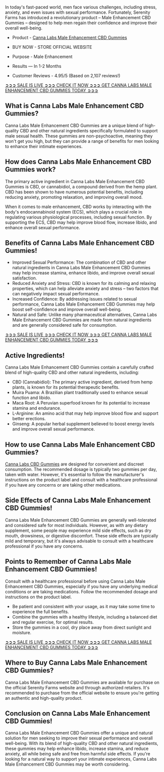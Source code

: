 In today's fast-paced world, men face various challenges, including stress, anxiety, and even issues with sexual performance. Fortunately, Serenity Farms has introduced a revolutionary product – Male Enhancement CBD Gummies – designed to help men regain their confidence and improve their overall well-being.

- Product - [Canna Labs Male Enhancement CBD Gummies](https://farmscbdoil.com/canna-labs-cbd-gummies/)

- BUY NOW - STORE OFFICIAL WEBSITE

- Purpose - Male Enhancement

- Results — In 1-2 Months

- Customer Reviews - 4.95/5 (Based on 2,107 reviews!)

[➲➲➲ SALE IS LIVE ➲➲➲ CHECK IT NOW ➲➲➲ GET CANNA LABS MALE ENHANCEMENT CBD GUMMIES TODAY ➲➲➲](https://farmscbdoil.com/canna-labs-cbd-gummies/)

## What is Canna Labs Male Enhancement CBD Gummies?

Canna Labs Male Enhancement CBD Gummies are a unique blend of high-quality CBD and other natural ingredients specifically formulated to support male sexual health. These gummies are non-psychoactive, meaning they won't get you high, but they can provide a range of benefits for men looking to enhance their intimate experiences.

## How does Canna Labs Male Enhancement CBD Gummies work?

The primary active ingredient in Canna Labs Male Enhancement CBD Gummies is CBD, or cannabidiol, a compound derived from the hemp plant. CBD has been shown to have numerous potential benefits, including reducing anxiety, promoting relaxation, and improving overall mood.

When it comes to male enhancement, CBD works by interacting with the body's endocannabinoid system (ECS), which plays a crucial role in regulating various physiological processes, including sexual function. By supporting the ECS, CBD may help improve blood flow, increase libido, and enhance overall sexual performance.

## Benefits of Canna Labs Male Enhancement CBD Gummies!

- Improved Sexual Performance: The combination of CBD and other natural ingredients in Canna Labs Male Enhancement CBD Gummies may help increase stamina, enhance libido, and improve overall sexual satisfaction.
- Reduced Anxiety and Stress: CBD is known for its calming and relaxing properties, which can help alleviate anxiety and stress – two factors that can negatively impact sexual performance.
- Increased Confidence: By addressing issues related to sexual performance, Canna Labs Male Enhancement CBD Gummies may help boost self-confidence and improve overall well-being.
- Natural and Safe: Unlike many pharmaceutical alternatives, Canna Labs Male Enhancement CBD Gummies are made from natural ingredients and are generally considered safe for consumption.

[➲➲➲ SALE IS LIVE ➲➲➲ CHECK IT NOW ➲➲➲ GET CANNA LABS MALE ENHANCEMENT CBD GUMMIES TODAY ➲➲➲](https://farmscbdoil.com/canna-labs-cbd-gummies/)

## Active Ingredients!

Canna Labs Male Enhancement CBD Gummies contain a carefully crafted blend of high-quality CBD and other natural ingredients, including:

- CBD (Cannabidiol): The primary active ingredient, derived from hemp plants, is known for its potential therapeutic benefits.
- Muira Puama: A Brazilian plant traditionally used to enhance sexual function and libido.
- Maca Root: A Peruvian superfood known for its potential to increase stamina and endurance.
- L-Arginine: An amino acid that may help improve blood flow and support better erections.
- Ginseng: A popular herbal supplement believed to boost energy levels and improve overall sexual performance.

## How to use Canna Labs Male Enhancement CBD Gummies?

[Canna Labs CBD Gummies](https://www.facebook.com/storecannalabscbdgummies/) are designed for convenient and discreet consumption. The recommended dosage is typically two gummies per day, taken with water. However, it's essential to follow the manufacturer's instructions on the product label and consult with a healthcare professional if you have any concerns or are taking other medications.

## Side Effects of Canna Labs Male Enhancement CBD Gummies!

Canna Labs Male Enhancement CBD Gummies are generally well-tolerated and considered safe for most individuals. However, as with any dietary supplement, some people may experience mild side effects, such as dry mouth, drowsiness, or digestive discomfort. These side effects are typically mild and temporary, but it's always advisable to consult with a healthcare professional if you have any concerns.

## Points to Remember of Canna Labs Male Enhancement CBD Gummies!

Consult with a healthcare professional before using Canna Labs Male Enhancement CBD Gummies, especially if you have any underlying medical conditions or are taking medications.
Follow the recommended dosage and instructions on the product label.

- Be patient and consistent with your usage, as it may take some time to experience the full benefits.
- Combine the gummies with a healthy lifestyle, including a balanced diet and regular exercise, for optimal results.
- Store the gummies in a cool, dry place away from direct sunlight and moisture.

[➲➲➲ SALE IS LIVE ➲➲➲ CHECK IT NOW ➲➲➲ GET CANNA LABS MALE ENHANCEMENT CBD GUMMIES TODAY ➲➲➲](https://farmscbdoil.com/canna-labs-cbd-gummies/)

## Where to Buy Canna Labs Male Enhancement CBD Gummies?

Canna Labs Male Enhancement CBD Gummies are available for purchase on the official Serenity Farms website and through authorized retailers. It's recommended to purchase from the official website to ensure you're getting an authentic and high-quality product.

## Conclusion on Canna Labs Male Enhancement CBD Gummies!

Canna Labs Male Enhancement CBD Gummies offer a unique and natural solution for men seeking to improve their sexual performance and overall well-being. With its blend of high-quality CBD and other natural ingredients, these gummies may help enhance libido, increase stamina, and reduce anxiety, all while being safe and free from harmful side effects. If you're looking for a natural way to support your intimate experiences, Canna Labs Male Enhancement CBD Gummies may be worth considering.
